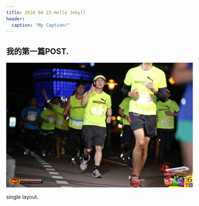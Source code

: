 ```yaml
---
title: 2016 04 23 Hello Jekyll
header:
  caption: "My Caption!"
---
```


## 我的第一篇POST.

![](/images/2016-04-23-001.jpg)

single layout.
